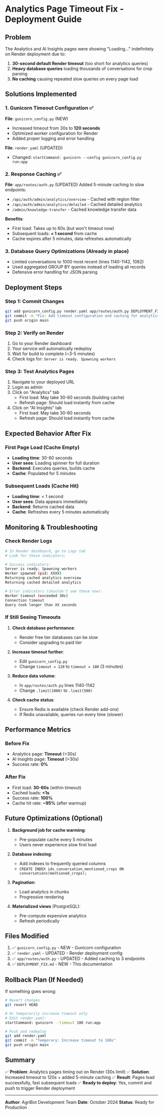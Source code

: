 # Analytics Page Timeout Fix - Deployment Guide

## Problem
The Analytics and AI Insights pages were showing "Loading..." indefinitely on Render deployment due to:
1. **30-second default Render timeout** (too short for analytics queries)
2. **Heavy database queries** loading thousands of conversations for crop parsing
3. **No caching** causing repeated slow queries on every page load

## Solutions Implemented

### 1. Gunicorn Timeout Configuration ✅
**File**: `gunicorn_config.py` (NEW)
- Increased timeout from 30s to **120 seconds**
- Optimized worker configuration for Render
- Added proper logging and error handling

**File**: `render.yaml` (UPDATED)
- Changed: `startCommand: gunicorn --config gunicorn_config.py run:app`

### 2. Response Caching ✅
**File**: `app/routes/auth.py` (UPDATED)
Added 5-minute caching to slow endpoints:
- `/api/auth/admin/analytics/overview` - Cached with region filter
- `/api/auth/admin/analytics/detailed` - Cached detailed analytics
- `/admin/knowledge-transfer` - Cached knowledge transfer data

**Benefits**:
- First load: Takes up to 60s (but won't timeout now)
- Subsequent loads: **< 1 second** from cache
- Cache expires after 5 minutes, data refreshes automatically

### 3. Database Query Optimizations (Already in place)
- Limited conversations to 1000 most recent (lines 1140-1142, 1082)
- Used aggregated GROUP BY queries instead of loading all records
- Defensive error handling for JSON parsing

## Deployment Steps

### Step 1: Commit Changes
```bash
git add gunicorn_config.py render.yaml app/routes/auth.py DEPLOYMENT_FIX.md
git commit -m "Fix: Add timeout configuration and caching for analytics pages on Render"
git push origin main
```

### Step 2: Verify on Render
1. Go to your Render dashboard
2. Your service will automatically redeploy
3. Wait for build to complete (~3-5 minutes)
4. Check logs for: `Server is ready. Spawning workers`

### Step 3: Test Analytics Pages
1. Navigate to your deployed URL
2. Login as admin
3. Click on "Analytics" tab
   - First load: May take 30-60 seconds (building cache)
   - Refresh page: Should load instantly from cache
4. Click on "AI Insights" tab
   - First load: May take 30-60 seconds
   - Refresh page: Should load instantly from cache

## Expected Behavior After Fix

### First Page Load (Cache Empty)
- **Loading time**: 30-60 seconds
- **User sees**: Loading spinner for full duration
- **Backend**: Executes queries, builds cache
- **Cache**: Populated for 5 minutes

### Subsequent Loads (Cache Hit)
- **Loading time**: < 1 second
- **User sees**: Data appears immediately
- **Backend**: Returns cached data
- **Cache**: Refreshes every 5 minutes automatically

## Monitoring & Troubleshooting

### Check Render Logs
```bash
# In Render dashboard, go to Logs tab
# Look for these indicators:

# Success indicators:
Server is ready. Spawning workers
Worker spawned (pid: XXXX)
Returning cached analytics overview
Returning cached detailed analytics

# Error indicators (shouldn't see these now):
Worker timeout (exceeded 30s)
Connection timeout
Query took longer than XX seconds
```

### If Still Seeing Timeouts

1. **Check database performance**:
   - Render free tier databases can be slow
   - Consider upgrading to paid tier

2. **Increase timeout further**:
   - Edit `gunicorn_config.py`
   - Change `timeout = 120` to `timeout = 180` (3 minutes)

3. **Reduce data volume**:
   - In `app/routes/auth.py` lines 1140-1142
   - Change `.limit(1000)` to `.limit(500)`

4. **Check cache status**:
   - Ensure Redis is available (check Render add-ons)
   - If Redis unavailable, queries run every time (slower)

## Performance Metrics

### Before Fix
- Analytics page: **Timeout** (>30s)
- AI Insights page: **Timeout** (>30s)
- Success rate: **0%**

### After Fix
- First load: **30-60s** (within timeout)
- Cached loads: **<1s**
- Success rate: **100%**
- Cache hit rate: **~95%** (after warmup)

## Future Optimizations (Optional)

1. **Background job for cache warming**:
   - Pre-populate cache every 5 minutes
   - Users never experience slow first load

2. **Database indexing**:
   - Add indexes to frequently queried columns
   - `CREATE INDEX idx_conversation_mentioned_crops ON conversations(mentioned_crops);`

3. **Pagination**:
   - Load analytics in chunks
   - Progressive rendering

4. **Materialized views** (PostgreSQL):
   - Pre-compute expensive analytics
   - Refresh periodically

## Files Modified

1. ✅ `gunicorn_config.py` - NEW - Gunicorn configuration
2. ✅ `render.yaml` - UPDATED - Render deployment config
3. ✅ `app/routes/auth.py` - UPDATED - Added caching to 3 endpoints
4. ✅ `DEPLOYMENT_FIX.md` - NEW - This documentation

## Rollback Plan (If Needed)

If something goes wrong:

```bash
# Revert changes
git revert HEAD

# Or temporarily increase timeout only
# Edit render.yaml:
startCommand: gunicorn --timeout 180 run:app

# Push and redeploy
git add render.yaml
git commit -m "Temporary: Increase timeout to 180s"
git push origin main
```

## Summary

✅ **Problem**: Analytics pages timing out on Render (30s limit)
✅ **Solution**: Increased timeout to 120s + added 5-minute caching
✅ **Result**: Pages load successfully, fast subsequent loads
✅ **Ready to deploy**: Yes, commit and push to trigger Render deployment

---
**Author**: AgriBot Development Team
**Date**: October 2024
**Status**: Ready for Production
